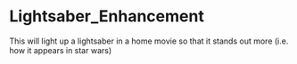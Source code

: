 # Lightsaber_Enhancement
This will light up a lightsaber in a home movie so that it stands out more (i.e. how it appears in star wars)
